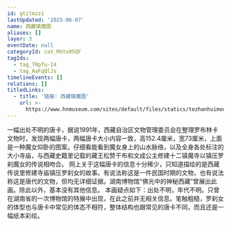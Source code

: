 ```yaml
---
id: gtzlmzzi
lastUpdated: '2025-06-07'
name: 西藏镇魔图
aliases: []
layer: 3
eventDate: null
categoryId: cat_MXtv05QF
tagIds:
  - tag_TRpfu-I4
  - tag_AaFqQlJs
timelineEvents: []
relations: []
titledLinks:
  - title: '链接: 西藏镇魔图'
    url: >-
      https://www.hnmuseum.com/sites/default/files/statics/tezhanhuimou/2011Tibet%E4%BD%9B%E5%85%89%E9%87%8C%E7%9A%84%E7%A5%9E%E7%A7%98%E8%A5%BF%E8%97%8F/treasures/treasures001.html
---
```

一幅出处不明的唐卡，据说1991年，西藏自治区文物管理委员会在整理罗布林卡文物时，发现两幅唐卡，两幅唐卡大小内容一致，高152.4厘米，宽73厘米，上面是一种魔女仰卧的图案。仔细看能看到魔女身上的山水脉络，以及全身各处标注的大小寺庙，与西藏史籍里记载的藏王松赞干布和文成公主修建十二镇魔寺以镇压罗刹魔女的传说相吻合。 网上关于这幅唐卡的信息十分稀少，只知道描绘的是西藏传说里修建寺庙镇压罗刹女的故事。有说法称这是一件民国时期的文物，也有说法称这是唐代的文物，但均无详细证据。湖南博物馆“佛光中的神秘西藏”曾展出此画。除此以外，基本没有其他信息。 本画疑点如下：出处不明，年代不明。只曾在湖南省的一次博物馆的特展中出现，在此之前并无相关信息。笔触粗糙，罗刹女的体型也与唐卡中常见的体态不相符，整体结构也跟常见的唐卡不同，而且还是一幅纸本彩绘。
